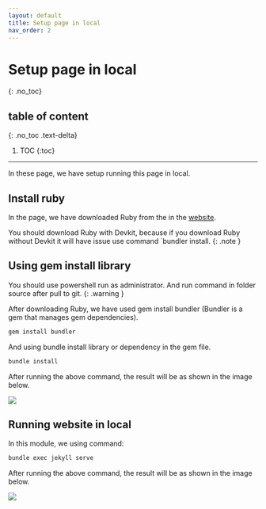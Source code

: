 ```yaml
---
layout: default
title: Setup page in local
nav_order: 2
---
```


# Setup page in local
{: .no_toc}

## table of content
{: .no_toc .text-delta}

1. TOC
{:toc}

---

In these page, we have setup running this page in local.

## Install ruby

In the page, we have downloaded Ruby from the in the [website](https://rubyinstaller.org/downloads/).

You should download Ruby with Devkit, because if you download Ruby without Devkit it will have issue use command `bundler install.
{: .note }

## Using gem install library

You should use powershell run as administrator. And run command in folder source after pull to git.
{: .warning }

After downloading Ruby, we have used gem install bundler (Bundler is a gem that manages gem dependencies).

```bash
gem install bundler
```

And using bundle install library or dependency in the gem file.

```bash
bundle install
```

After running the above command, the result will be as shown in the image below.

![](../../assets/image/bundle-install.png)

## Running website in local

In this module, we using command:

```bash
bundle exec jekyll serve
```

After running the above command, the result will be as shown in the image below.

![](../../assets/image/web-running-local.png)
